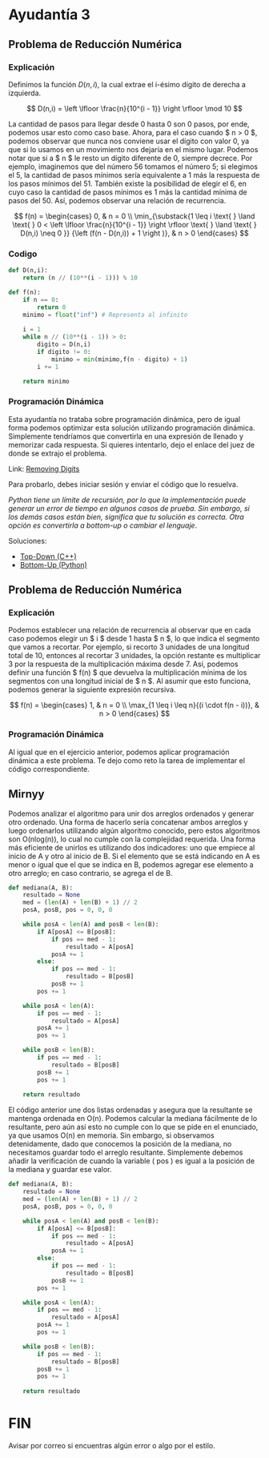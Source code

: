 # Ayudantía 3
## Problema de Reducción Numérica

### Explicación

Definimos la función $D(n,i)$, la cual extrae el i-ésimo dígito de derecha a izquierda.

$$
D(n,i) = \left \lfloor \frac{n}{10^{i - 1}} \right \rfloor \mod 10
$$

La cantidad de pasos para llegar desde 0 hasta 0 son 0 pasos, por ende, podemos usar esto como caso base. Ahora, para el caso cuando $ n > 0 $, podemos observar que nunca nos conviene usar el dígito con valor 0, ya que si lo usamos en un movimiento nos dejaría en el mismo lugar. Podemos notar que si a $ n $ le resto un dígito diferente de 0, siempre decrece. Por ejemplo, imaginemos que del número 56 tomamos el número 5; si elegimos el 5, la cantidad de pasos mínimos sería equivalente a 1 más la respuesta de los pasos mínimos del 51. También existe la posibilidad de elegir el 6, en cuyo caso la cantidad de pasos mínimos es 1 más la cantidad mínima de pasos del 50. Así, podemos observar una relación de recurrencia.

$$
f(n) = 
\begin{cases} 
    0, & n = 0 \\
    \min_{\substack{1 \leq i \text{ } \land \text{ } 0 < \left \lfloor \frac{n}{10^{i - 1}} \right \rfloor \text{ } \land \text{ } D(n,i) \neq 0 }} {\left (f(n - D(n,i)) + 1 \right )}, & n > 0
\end{cases}
$$

### Codigo

```py
def D(n,i):
    return (n // (10**(i - 1))) % 10

def f(n):
    if n == 0:
        return 0
    minimo = float("inf") # Representa al infinito
    
    i = 1
    while n // (10**(i - 1)) > 0:
        digito = D(n,i)
        if digito != 0:
            minimo = min(minimo,f(n - digito) + 1)
        i += 1

    return minimo
```

### Programación Dinámica

Esta ayudantía no trataba sobre programación dinámica, pero de igual forma podemos optimizar esta solución utilizando programación dinámica. Simplemente tendríamos que convertirla en una expresión de llenado y memorizar cada respuesta. Si quieres intentarlo, dejo el enlace del juez de donde se extrajo el problema.

Link: [Removing Digits](https://cses.fi/problemset/task/1637)

Para probarlo, debes iniciar sesión y enviar el código que lo resuelva.

_Python tiene un límite de recursión, por lo que la implementación puede generar un error de tiempo en algunos casos de prueba. Sin embargo, si los demás casos están bien, significa que tu solución es correcta. Otra opción es convertirla a bottom-up o cambiar el lenguaje_.

Soluciones:
- [Top-Down (C++)](https://cses.fi/paste/5a6297baa8b0b8328cfd28/)
- [Bottom-Up (Python)](https://cses.fi/paste/b4855b5cb3c6aadd76a04d/)

## Problema de Reducción Numérica

### Explicación

Podemos establecer una relación de recurrencia al observar que en cada caso podemos elegir un $ i $ desde 1 hasta $ n $, lo que indica el segmento que vamos a recortar. Por ejemplo, si recorto 3 unidades de una longitud total de 10, entonces al recortar 3 unidades, la opción restante es multiplicar 3 por la respuesta de la multiplicación máxima desde 7. Así, podemos definir una función $ f(n) $ que devuelva la multiplicación mínima de los segmentos con una longitud inicial de $ n $. Al asumir que esto funciona, podemos generar la siguiente expresión recursiva.


$$
f(n) = 
\begin{cases} 
    1, &  n = 0 \\
    \max_{1 \leq i \leq n}{(i \cdot f(n - i))}, & n > 0
\end{cases}
$$

### Programación Dinámica

Al igual que en el ejercicio anterior, podemos aplicar programación dinámica a este problema. Te dejo como reto la tarea de implementar el código correspondiente.

## Mirnyy

Podemos analizar el algoritmo para unir dos arreglos ordenados y generar otro ordenado. Una forma de hacerlo sería concatenar ambos arreglos y luego ordenarlos utilizando algún algoritmo conocido, pero estos algoritmos son O(nlog(n)), lo cual no cumple con la complejidad requerida. Una forma más eficiente de unirlos es utilizando dos indicadores: uno que empiece al inicio de A y otro al inicio de B. Si el elemento que se está indicando en A es menor o igual que el que se indica en B, podemos agregar ese elemento a otro arreglo; en caso contrario, se agrega el de B.

```python
def mediana(A, B):
    resultado = None
    med = (len(A) + len(B) + 1) // 2
    posA, posB, pos = 0, 0, 0

    while posA < len(A) and posB < len(B):
        if A[posA] <= B[posB]:
            if pos == med - 1:
                resultado = A[posA]
            posA += 1
        else:
            if pos == med - 1:
                resultado = B[posB]
            posB += 1
        pos += 1

    while posA < len(A):
        if pos == med - 1:
            resultado = A[posA]
        posA += 1
        pos += 1

    while posB < len(B):
        if pos == med - 1:
            resultado = B[posB]
        posB += 1
        pos += 1
    
    return resultado
```

El código anterior une dos listas ordenadas y asegura que la resultante se mantenga ordenada en O(n). Podemos calcular la mediana fácilmente de lo resultante, pero aún así esto no cumple con lo que se pide en el enunciado, ya que usamos O(n) en memoria. Sin embargo, si observamos detenidamente, dado que conocemos la posición de la mediana, no necesitamos guardar todo el arreglo resultante. Simplemente debemos añadir la verificación de cuando la variable \( pos \) es igual a la posición de la mediana y guardar ese valor.

```python
def mediana(A, B):
    resultado = None
    med = (len(A) + len(B) + 1) // 2
    posA, posB, pos = 0, 0, 0

    while posA < len(A) and posB < len(B):
        if A[posA] <= B[posB]:
            if pos == med - 1:
                resultado = A[posA]
            posA += 1
        else:
            if pos == med - 1:
                resultado = B[posB]
            posB += 1
        pos += 1

    while posA < len(A):
        if pos == med - 1:
            resultado = A[posA]
        posA += 1
        pos += 1

    while posB < len(B):
        if pos == med - 1:
            resultado = B[posB]
        posB += 1
        pos += 1
    
    return resultado
```

# FIN

Avisar por correo si encuentras algún error o algo por el estilo.
